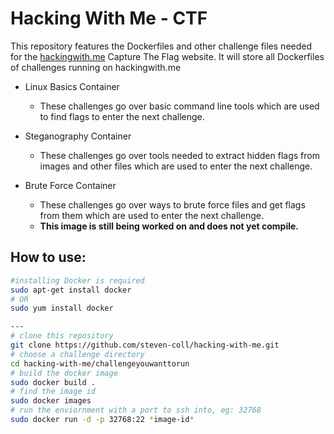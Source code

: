 # Hacking With Me - CTF

This repository features the Dockerfiles and other challenge files 
needed for the [hackingwith.me](hackingwith.me) Capture The Flag website.
It will store all Dockerfiles of challenges running on hackingwith.me

- Linux Basics Container
  - These challenges go over basic command line tools which are used to find flags to enter the next challenge.
  
- Steganography Container
  - These challenges go over tools needed to extract hidden flags from images and other files which are used to enter the next challenge.

- Brute Force Container
  - These challenges go over ways to brute force files and get flags from them which are used to enter the next challenge.
  - **This image is still being worked on and does not yet compile.**
  
## How to use:

````bash
#installing Docker is required
sudo apt-get install docker
# OR
sudo yum install docker

---
# clone this repository
git clone https://github.com/steven-coll/hacking-with-me.git
# choose a challenge directory
cd hacking-with-me/challengeyouwanttorun
# build the docker image
sudo docker build .
# find the image id
sudo docker images
# run the enviornment with a port to ssh into, eg: 32768
sudo docker run -d -p 32768:22 *image-id* 
````
